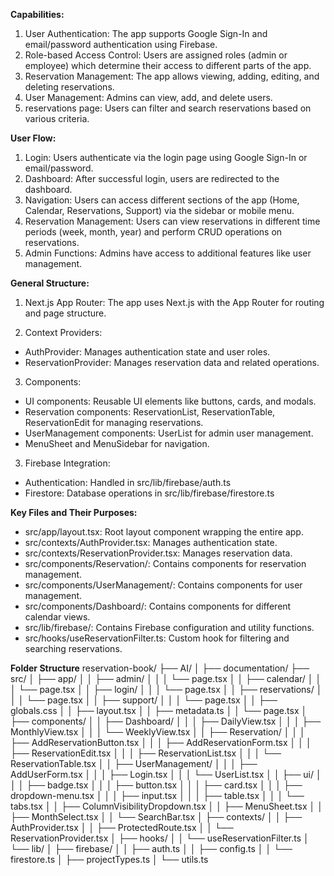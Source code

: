 **Capabilities:**
1. User Authentication: The app supports Google Sign-In and email/password authentication using Firebase.
2. Role-based Access Control: Users are assigned roles (admin or employee) which determine their access to different parts of the app.
3. Reservation Management: The app allows viewing, adding, editing, and deleting reservations.
4. User Management: Admins can view, add, and delete users.
5. reservations page: Users can filter and search reservations based on various criteria.

**User Flow:**
1. Login: Users authenticate via the login page using Google Sign-In or email/password.
2. Dashboard: After successful login, users are redirected to the dashboard.
3. Navigation: Users can access different sections of the app (Home, Calendar, Reservations, Support) via the sidebar or mobile menu.
4. Reservation Management: Users can view reservations in different time periods (week, month, year) and perform CRUD operations on reservations.
5. Admin Functions: Admins have access to additional features like user management.

**General Structure:**
1. Next.js App Router: The app uses Next.js with the App Router for routing and page structure.

2. Context Providers: 
- AuthProvider: Manages authentication state and user roles.
- ReservationProvider: Manages reservation data and related operations.

3. Components:
- UI components: Reusable UI elements like buttons, cards, and modals.
- Reservation components: ReservationList, ReservationTable, ReservationEdit for managing reservations.
- UserManagement components: UserList for admin user management.
- MenuSheet and MenuSidebar for navigation.

3. Firebase Integration:
- Authentication: Handled in src/lib/firebase/auth.ts
- Firestore: Database operations in src/lib/firebase/firestore.ts

**Key Files and Their Purposes:**
- src/app/layout.tsx: Root layout component wrapping the entire app.
- src/contexts/AuthProvider.tsx: Manages authentication state.
- src/contexts/ReservationProvider.tsx: Manages reservation data.
- src/components/Reservation/: Contains components for reservation management.
- src/components/UserManagement/: Contains components for user management.
- src/components/Dashboard/: Contains components for different calendar views.
- src/lib/firebase/: Contains Firebase configuration and utility functions.
- src/hooks/useReservationFilter.ts: Custom hook for filtering and searching reservations.

**Folder Structure**
reservation-book/
├── AI/
│   ├── documentation/
├── src/
│   ├── app/
│   │   ├── admin/
│   │   │   └── page.tsx
│   │   ├── calendar/
│   │   │   └── page.tsx
│   │   ├── login/
│   │   │   └── page.tsx
│   │   ├── reservations/
│   │   │   └── page.tsx
│   │   ├── support/
│   │   │   └── page.tsx
│   │   ├── globals.css
│   │   ├── layout.tsx
│   │   ├── metadata.ts
│   │   └── page.tsx
│   ├── components/
│   │   ├── Dashboard/
│   │   │   ├── DailyView.tsx
│   │   │   ├── MonthlyView.tsx
│   │   │   └── WeeklyView.tsx
│   │   ├── Reservation/
│   │   │   ├── AddReservationButton.tsx
│   │   │   ├── AddReservationForm.tsx
│   │   │   ├── ReservationEdit.tsx
│   │   │   ├── ReservationList.tsx
│   │   │   └── ReservationTable.tsx
│   │   ├── UserManagement/
│   │   │   ├── AddUserForm.tsx
│   │   │   ├── Login.tsx
│   │   │   └── UserList.tsx
│   │   ├── ui/
│   │   │   ├── badge.tsx
│   │   │   ├── button.tsx
│   │   │   ├── card.tsx
│   │   │   ├── dropdown-menu.tsx
│   │   │   ├── input.tsx
│   │   │   ├── table.tsx
│   │   │   └── tabs.tsx
│   │   ├── ColumnVisibilityDropdown.tsx
│   │   ├── MenuSheet.tsx
│   │   ├── MonthSelect.tsx
│   │   └── SearchBar.tsx
│   ├── contexts/
│   │   ├── AuthProvider.tsx
│   │   ├── ProtectedRoute.tsx
│   │   └── ReservationProvider.tsx
│   ├── hooks/
│   │   └── useReservationFilter.ts
│   └── lib/
│       ├── firebase/
│       │   ├── auth.ts
│       │   ├── config.ts
│       │   └── firestore.ts
│       ├── projectTypes.ts
│       └── utils.ts



